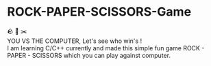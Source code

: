 # ROCK-PAPER-SCISSORS-Game <br>
🪨 📃 ✂️ <br>
YOU VS THE COMPUTER, Let's see who win's ! <br>
I am learning C/C++ currently and made this simple fun game ROCK - PAPER - SCISSORS which you can play against computer. 
